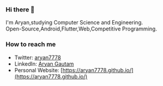### Hi there 👋

<!--
**aryan7778/aryan7778** is a ✨ _special_ ✨ repository because its `README.md` (this file) appears on your GitHub profile.

Here are some ideas to get you started:

- 🔭 I’m currently working on ...
- 🌱 I’m currently learning ...
- 👯 I’m looking to collaborate on ...
- 🤔 I’m looking for help with ...
- 💬 Ask me about ...
- 📫 How to reach me: ...
- 😄 Pronouns: ...
- ⚡ Fun fact: ...
-->

I'm Aryan,studying Computer Science and Engineering.</br>
Open-Source,Android,Flutter,Web,Competitive Programming.

### How to reach me
- Twitter:  [aryan7778](https://twitter.com/aryan_gautam26)
- LinkedIn: [Aryan Gautam](https://www.linkedin.com/in/aryan-gautam/)
- Personal Website: [https://aryan7778.github.io/](https://aryan7778.github.io/)
